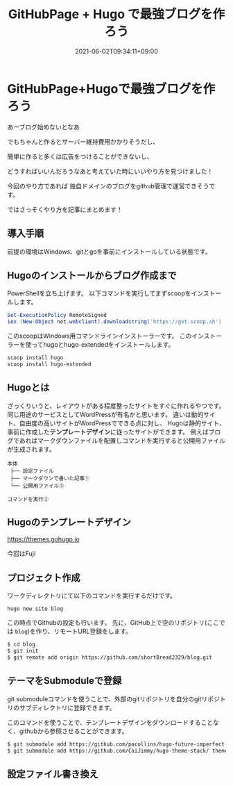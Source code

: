﻿---
title: "GitHubPage + Hugo で最強ブログを作ろう"
date: 2021-06-02T09:34:11+09:00
categories : [
    programing,
]
tags : [
    "markdown",
    "hugo",
    "github"
]

---



# GitHubPage+Hugoで最強ブログを作ろう

あーブログ始めないとなあ

でもちゃんと作るとサーバー維持費用かかりそうだし、

簡単に作ると多くは広告をつけることができないし、

どうすればいいんだろうなあと考えていた時にいいやり方を見つけました！

今回のやり方であれば
独自ドメインのブログをgithub管理で運営できそうです。

ではさっそくやり方を記事にまとめます！

## 導入手順

前提の環境はWindows、gitとgoを事前にインストールしている状態です。

## Hugoのインストールからブログ作成まで

PowerShellを立ち上げます。
以下コマンドを実行してまずscoopをインストールします。

```powershell
Set-ExecutionPolicy RemoteSigned
iex (New-Object net.webclient).downloadstring('https://get.scoop.sh')
```

このscoopはWindows用コマンドラインインストーラーです。
このインストーラーを使ってhugoとhugo-extendedをインストールします。

```powershell
scoop install hugo
scoop install hugo-extended
```

## Hugoとは

ざっくりいうと、レイアウトがある程度整ったサイトをすぐに作れるやつです。
同じ用途のサービスとしてWordPressが有名かと思います。
違いは動的サイト、自由度の高いサイトがWordPressでできる点に対し、
Hugoは静的サイト、事前に作成した**テンプレートデザイン**に従ったサイトができます。
例えばブログであればマークダウンファイルを配置しコマンドを実行すると公開用ファイルが生成されます。

```
本体
 ├── 設定ファイル
 ├── マークダウンで書いた記事①
 └── 公開用ファイル③
```

```
コマンドを実行②
```

## Hugoのテンプレートデザイン

https://themes.gohugo.io

今回はFuji

## プロジェクト作成

ワークディレクトリにて以下のコマンドを実行するだけです。

```
hugo new site blog
```

この時点でGithubの設定も行います。
先に、GitHub上で空のリポジトリ(ここでは `blog`)を作り、リモートURL登録をします。

```bash
$ cd blog
$ git init
$ git remote add origin https://github.com/shortBread2329/blog.git
```

## テーマをSubmoduleで登録

git submoduleコマンドを使うことで、外部のgitリポジトリを自分のgitリポジトリのサブディレクトリに登録できます。

このコマンドを使うことで、テンプレートデザインをダウンロードすることなく、githubから参照させることができます。

```bash
$ git submodule add https://github.com/pacollins/hugo-future-imperfect-slim.git themes/hugo-future-imperfect-slim
$ git submodule add https://github.com/CaiJimmy/hugo-theme-stack/ themes/hugo-theme-stack
```

## 設定ファイル書き換え

